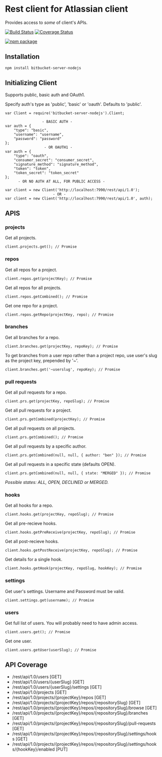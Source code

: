 
# Rest client for Atlassian client

Provides access to *some* of client's APIs.

[![Build Status](https://travis-ci.org/markmssd/bitbucket-server-nodejs.svg?branch=master)](https://travis-ci.org/markmssd/bitbucket-server-nodejs)
[![Coverage Status](https://coveralls.io/repos/github/markmssd/bitbucket-server-nodejs/badge.svg?branch=master)](https://coveralls.io/github/markmssd/bitbucket-server-nodejs?branch=master)

[![npm package](https://nodei.co/npm/bitbucket-server-nodejs.png?downloads=true&downloadRank=true)](https://nodei.co/npm/bitbucket-server-nodejs/)

## Installation
```
npm install bitbucket-server-nodejs
```

## Initializing Client
Supports public, basic auth and OAuth1.

Specify auth's type as 'public', 'basic' or 'oauth'. Defaults to 'public'.

```
var Client = require('bitbucket-server-nodejs').Client;
```

```
                 - BASIC AUTH -
var auth = {
    "type": "basic",
    "username": "username",
    "password": "password"
};
                  - OR OAUTH1 -
var auth = {
    "type": "oauth",
    "consumer_secret": "consumer_secret",
    "signature_method": "signature_method",
    "token": "token",
    "token_secret": "token_secret"
};
      - OR NO AUTH AT ALL, FOR PUBLIC ACCESS -
```

```
var client = new Client('http://localhost:7990/rest/api/1.0');
                      - OR -
var client = new Client('http://localhost:7990/rest/api/1.0', auth);
```

## APIS

### projects

Get all projects.

```
client.projects.get(); // Promise
```

### repos

Get all repos for a project.

```
client.repos.get(projectKey); // Promise
```

Get all repos for all projects.

```
client.repos.getCombined(); // Promise
```

Get one repo for a project.

```
client.repos.getRepo(projectKey, repo); // Promise
```

### branches

Get all branches for a repo.

```
client.branches.get(projectKey, repoKey); // Promise
```

To get branches from a user repo rather than a project repo, use user's slug as the project key, prepended by '~'.

```
client.branches.get('~userslug', repoKey); // Promise
```

### pull requests

Get all pull requests for a repo.

```
client.prs.get(projectKey, repoSlug); // Promise
```

Get all pull requests for a project.

```
client.prs.getCombined(projectKey); // Promise
```

Get all pull requests on all projects.

```
client.prs.getCombined(); // Promise
```

Get all pull requests by a specific author.

```
client.prs.getCombined(null, null, { author: "ben" }); // Promise
```

Get all pull requests in a specific state (defaults OPEN).

```
client.prs.getCombined(null, null, { state: "MERGED" }); // Promise
```

*Possible states: ALL, OPEN, DECLINED or MERGED.*

### hooks

Get all hooks for a repo.

```
client.hooks.get(projectKey, repoSlug); // Promise
```

Get all pre-recieve hooks.

```
client.hooks.getPreReceive(projectKey, repoSlug); // Promise
```

Get all post-recieve hooks.

```
client.hooks.getPostReceive(projectKey, repoSlug); // Promise
```

Get details for a single hook.

```
client.hooks.getHook(projectKey, repoSlug, hookKey); // Promise
```

### settings

Get user's settings. Username and Password must be valid.

```
client.settings.get(username); // Promise
```

### users

Get full list of users. You will probably need to have admin access.

```
client.users.get(); // Promise
```

Get one user.

```
client.users.getUser(userSlug); // Promise
```

## API Coverage

 - /rest/api/1.0/users [GET]
 - /rest/api/1.0/users/{userSlug} [GET]
 - /rest/api/1.0/users/{userSlug}/settings [GET]
 - /rest/api/1.0/projects [GET]
 - /rest/api/1.0/projects/{projectKey}/repos [GET]
 - /rest/api/1.0/projects/{projectKey}/repos/{repositorySlug} [GET]
 - /rest/api/1.0/projects/{projectKey}/repos/{repositorySlug}/browse [GET]
 - /rest/api/1.0/projects/{projectKey}/repos/{repositorySlug}/branches [GET]
 - /rest/api/1.0/projects/{projectKey}/repos/{repositorySlug}/pull-requests [GET]
 - /rest/api/1.0/projects/{projectKey}/repos/{repositorySlug}/settings/hooks [GET]
 - /rest/api/1.0/projects/{projectKey}/repos/{repositorySlug}/settings/hooks/{hookKey}/enabled [PUT]
